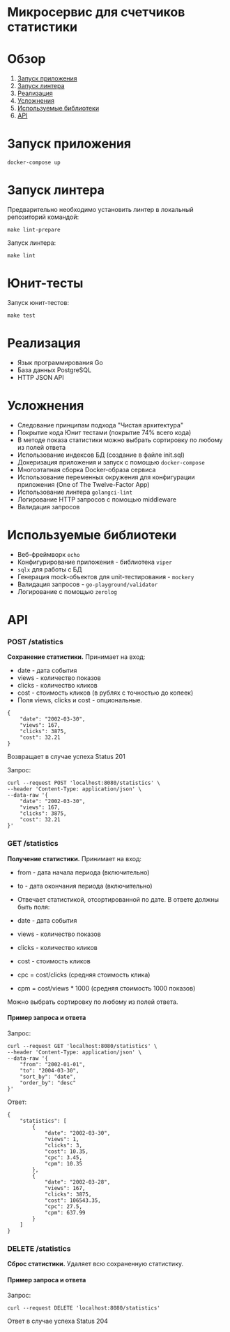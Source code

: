 # Микросервис для счетчиков статистики

<!-- ToC start -->
# Обзор

1. [Запуск приложения](#Запуск-приложения)
1. [Запуск линтера](#Запуск-линтера)
1. [Реализация](#Реализация)
1. [Усложнения](#Усложнения)
1. [Используемые библиотеки](#Используемые-библиотеки)
1. [API](#API)
<!-- ToC end -->

# Запуск приложения
```
docker-compose up
``` 

# Запуск линтера
Предварительно необходимо установить линтер в локальный репозиторий командой:
```
make lint-prepare
```
Запуск линтера:
```
make lint
```

# Юнит-тесты
Запуск юнит-тестов:
```
make test
```

# Реализация
- Язык программирования Go
- База данных PostgreSQL
- HTTP JSON API
# Усложнения
- Следование принципам подхода "Чистая архитектура"
- Покрытие кода Юнит тестами (покрытие 74% всего кода)
- В методе показа статистики можно выбрать сортировку по любому из полей ответа
- Использование индексов БД (создание в файле init.sql)
- Докеризация приложения и запуск с помощью `docker-compose`
- Многоэтапная сборка Docker-образа сервиса
- Использование переменных окружения для конфигурации приложения (One of The Twelve-Factor App)
- Использование линтера `golangci-lint`
- Логирование HTTP запросов с помощью middleware
- Валидация запросов
# Используемые библиотеки
- Веб-фреймворк `echo`
- Конфигурирование приложения - библиотека `viper`
- `sqlx` для работы с БД
- Генерация mock-объектов для unit-тестирования - `mockery`
- Валидация запросов - `go-playground/validator`
- Логирование с помощью `zerolog`

# API
### POST /statistics
**Сохранение статистики.**
Принимает на вход:

- date - дата события
- views - количество показов
- clicks - количество кликов
- cost - стоимость кликов (в рублях с точностью до копеек)
- Поля views, clicks и cost - опциональные.

```
{
    "date": "2002-03-30",
    "views": 167,
    "clicks": 3875,
    "cost": 32.21
}
```
Возвращает в случае успеха Status 201

Запрос:
```
curl --request POST 'localhost:8080/statistics' \
--header 'Content-Type: application/json' \
--data-raw '{
    "date": "2002-03-30",
    "views": 167,
    "clicks": 3875,
    "cost": 32.21
}'
```

### GET /statistics
**Получение статистики.**
Принимает на вход:

- from - дата начала периода (включительно)
- to - дата окончания периода (включительно)
- Отвечает статистикой, отсортированной по дате. В ответе должны быть поля:


- date - дата события
- views - количество показов
- clicks - количество кликов
- cost - стоимость кликов
- cpc = cost/clicks (средняя стоимость клика)
- cpm = cost/views * 1000 (средняя стоимость 1000 показов)

Можно выбрать сортировку по любому из полей ответа.
#### Пример запроса и ответа
Запрос:
```
curl --request GET 'localhost:8080/statistics' \
--header 'Content-Type: application/json' \
--data-raw '{
    "from": "2002-01-01",
    "to": "2004-03-30",
    "sort_by": "date",
    "order_by": "desc"
}'
```
Ответ:
```
{
    "statistics": [
        {
            "date": "2002-03-30",
            "views": 1,
            "clicks": 3,
            "cost": 10.35,
            "cpc": 3.45,
            "cpm": 10.35
        },
        {
            "date": "2002-03-28",
            "views": 167,
            "clicks": 3875,
            "cost": 106543.35,
            "cpc": 27.5,
            "cpm": 637.99
        }
    ]
}
```

### DELETE /statistics
**Сброс статистики.**
Удаляет всю сохраненную статистику.

#### Пример запроса и ответа
Запрос:
```
curl --request DELETE 'localhost:8080/statistics'
```
Ответ в случае успеха Status 204
